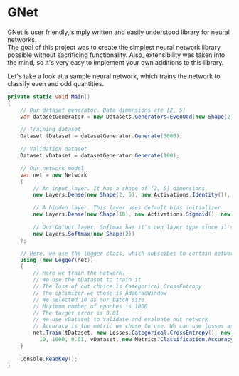 # GNet

GNet is user friendly, simply written and easily understood library for neural networks.  
The goal of this project was to create the simplest neural network library possible without sacrificing functionality.
Also, extensibility was taken into the mind, so it's very easy to implement your own additions to this library.


Let's take a look at a sample neural network, which trains the network to classify even and odd quantities.

```csharp
private static void Main()
{
    // Our dataset generator. Data dimensions are [2, 5]
    var datasetGenerator = new Datasets.Generators.EvenOdd(new Shape(2, 5), true);

    // Training dataset
    Dataset tDataset = datasetGenerator.Generate(5000);

    // Validation dataset
    Dataset vDataset = datasetGenerator.Generate(100);

    // Our network model
    var net = new Network
    (
        // An input layer. It has a shape of [2, 5] dimensions.
        new Layers.Dense(new Shape(2, 5), new Activations.Identity()),

        // A hidden layer. This layer uses default bias initializer
        new Layers.Dense(new Shape(10), new Activations.Sigmoid(), new Initializers.TruncNormal()),

        // Our Output layer. Softmax has it's own layer type since it's derivation is different.
        new Layers.Softmax(new Shape(2))
    );

    // Here, we use the logger class, which subscibes to certain network actions, and uses them to log the training.
    using (new Logger(net))
    {
        // Here we train the network. 
        // We use the tDataset to train it
        // The loss of out choice is Categorical CrossEntropy
        // The optimizer we chose is AdaGradWindow
        // We selected 10 as our batch size
        // Maximum number of epoches is 1000
        // The target error is 0.01
        // We use vDataset to validate and evaluate out network
        // Accuracy is the metric we chose to use. We can use losses as metrics as well.
        net.Train(tDataset, new Losses.Categorical.CrossEntropy(), new Optimizers.AdaGradWindow(), 
          10, 1000, 0.01, vDataset, new Metrics.Classification.Accuracy());
    }

    Console.ReadKey();
}
```
